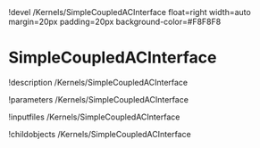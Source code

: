 <!-- MOOSE Object Documentation Stub: Remove this when content is added. -->!devel /Kernels/SimpleCoupledACInterface float=right width=auto margin=20px padding=20px background-color=#F8F8F8


# SimpleCoupledACInterface
!description /Kernels/SimpleCoupledACInterface

!parameters /Kernels/SimpleCoupledACInterface

!inputfiles /Kernels/SimpleCoupledACInterface

!childobjects /Kernels/SimpleCoupledACInterface
